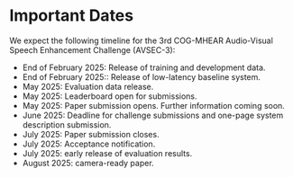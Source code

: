 # Important Dates

We expect the following timeline for the 3rd COG-MHEAR Audio-Visual Speech Enhancement Challenge (AVSEC-3):

- End of February 2025: Release of training and development data. 
- End of February 2025:: Release of low-latency baseline system. 
- May 2025: Evaluation data release. 
- May 2025: Leaderboard open for submissions. 
- May 2025: Paper submission opens. Further information coming soon. 
- June 2025: Deadline for challenge submissions and one-page system description submission.
- July 2025: Paper submission closes. 
- July 2025: Acceptance notification. 
- July 2025: early release of evaluation results.
- August 2025: camera-ready paper. 
